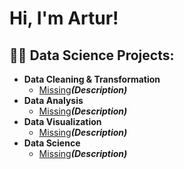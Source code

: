 <h1>Hi, I'm Artur!
<h2>👨‍💻 Data Science Projects:</h2>

- <b>Data Cleaning & Transformation</b>
  - [Missing](github.com)<b><i>(Description)</b></i>
- <b>Data Analysis</b>
  - [Missing]()<b><i>(Description)</b></i>
- <b>Data Visualization</b>
  - [Missing]()<b><i>(Description)</b></i>
- <b>Data Science</b>
  - [Missing]()<b><i>(Description)</b></i>
